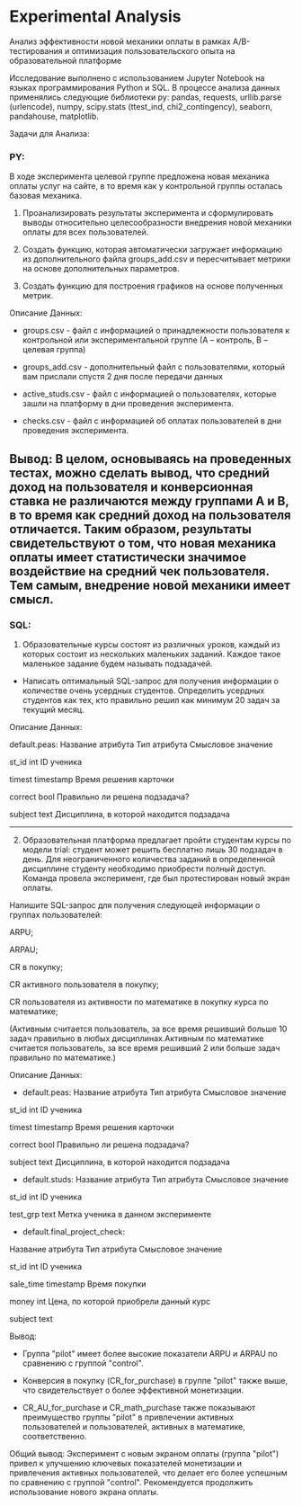 # Experimental Analysis
Анализ эффективности новой механики оплаты в рамках A/B-тестирования и оптимизация пользовательского опыта на образовательной платформе

Исследование выполнено с использованием Jupyter Notebook на языках программирования Python и SQL. В процессе анализа данных применялись следующие библиотеки py: pandas, requests, urllib.parse (urlencode), numpy, scipy.stats (ttest_ind, chi2_contingency), seaborn, pandahouse, matplotlib.

Задачи для Анализа:

### PY:

В ходе эксперимента целевой группе предложена новая механика оплаты услуг на сайте, в то время как у контрольной группы осталась базовая механика. 

1) Проанализировать результаты эксперимента и сформулировать выводы относительно целесообразности внедрения новой механики оплаты для всех пользователей.

2) Создать функцию, которая автоматически загружает информацию из дополнительного файла groups_add.csv и пересчитывает метрики на основе дополнительных параметров.

3) Создать функцию для построения графиков на основе полученных метрик. 

Описание Данных:

- groups.csv - файл с информацией о принадлежности пользователя к контрольной или экспериментальной группе (А – контроль, B – целевая группа) 

- groups_add.csv - дополнительный файл с пользователями, который вам прислали спустя 2 дня после передачи данных

- active_studs.csv - файл с информацией о пользователях, которые зашли на платформу в дни проведения эксперимента. 

- checks.csv - файл с информацией об оплатах пользователей в дни проведения эксперимента. 

Вывод: В целом, основываясь на проведенных тестах, можно сделать вывод, что средний доход на пользователя и конверсионная ставка не различаются между группами A и B, в то время как средний доход на пользователя отличается. Таким образом, результаты свидетельствуют о том, что новая механика оплаты имеет статистически значимое воздействие на средний чек пользователя. Тем самым, внедрение новой механики имеет смысл.
---
### SQL:

1) Образовательные курсы состоят из различных уроков, каждый из которых состоит из нескольких маленьких заданий. Каждое такое маленькое задание будем называть подзадачей.

- Написать оптимальный SQL-запрос для получения информации о количестве очень усердных студентов. Определить усердных студентов как тех, кто правильно решил как минимум 20 задач за текущий месяц.

Описание Данных:

default.peas:
Название атрибута Тип атрибута Смысловое значение

st_id int ID ученика

timest timestamp Время решения карточки

correct bool Правильно ли решена подзадача?

subject text Дисциплина, в которой находится подзадача

---

2) Образовательная платформа предлагает пройти студентам курсы по модели trial: студент может решить бесплатно лишь 30 подзадач в день. Для неограниченного количества заданий в определенной дисциплине студенту необходимо приобрести полный доступ. Команда провела эксперимент, где был протестирован новый экран оплаты.

Напишите SQL-запрос для получения следующей информации о группах пользователей:

ARPU;

ARPAU;

CR в покупку;

CR активного пользователя в покупку;

CR пользователя из активности по математике в покупку курса по математике;

(Активным считается пользователь, за все время решивший больше 10 задач правильно в любых дисциплинах.Активным по математике считается пользователь, за все время решивший 2 или больше задач правильно по математике.)

Описание Данных:

- default.peas:
Название атрибута Тип атрибута Смысловое значение

st_id int ID ученика

timest timestamp Время решения карточки

correct bool Правильно ли решена подзадача?

subject text Дисциплина, в которой находится подзадача

- default.studs:
Название атрибута Тип атрибута Смысловое значение

st_id int ID ученика

test_grp text Метка ученика в данном эксперименте

- default.final_project_check:

Название атрибута Тип атрибута Смысловое значение

st_id int ID ученика

sale_time timestamp Время покупки

money int Цена, по которой приобрели данный курс

subject text

Вывод: 

- Группа "pilot" имеет более высокие показатели ARPU и ARPAU по сравнению с группой "control".

- Конверсия в покупку (CR_for_purchase) в группе "pilot" также выше, что свидетельствует о более эффективной монетизации.

- CR_AU_for_purchase и CR_math_purchase также показывают преимущество группы "pilot" в привлечении активных пользователей и пользователей, активных в математике, соответственно.

Общий вывод: Эксперимент с новым экраном оплаты (группа "pilot") привел к улучшению ключевых показателей монетизации и привлечения активных пользователей, что делает его более успешным по сравнению с группой "control". Рекомендуется продолжить использование нового экрана оплаты.


